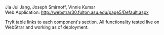 Jia Jui Jang, Joseph Smirnoff, Vinnie Kumar  
Web Application: http://webstrar30.fulton.asu.edu/page5/Default.aspx  

TryIt table links to each component's section.
All functionality tested live on WebStrar and working as of deployment.


